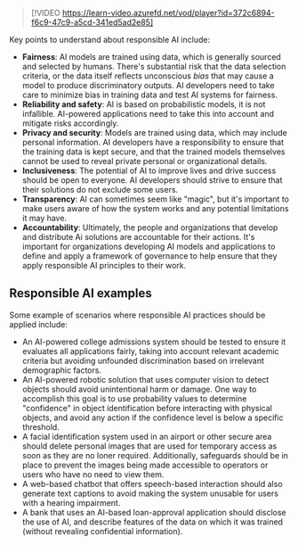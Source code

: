 >[!VIDEO https://learn-video.azurefd.net/vod/player?id=372c6894-f6c9-47c9-a5cd-341ed5ad2e85]

Key points to understand about responsible AI include:

- **Fairness**: AI models are trained using data, which is generally sourced and selected by humans. There's substantial risk that the data selection criteria, or the data itself reflects unconscious *bias* that may cause a model to produce discriminatory outputs. AI developers need to take care to minimize bias in training data and test AI systems for fairness.
- **Reliability and safety**: AI is based on probabilistic models, it is not infallible. AI-powered applications need to take this into account and mitigate risks accordingly.
- **Privacy and security**: Models are trained using data, which may include personal information. AI developers have a responsibility to ensure that the training data is kept secure, and that the trained models themselves cannot be used to reveal private personal or organizational details.
- **Inclusiveness**: The potential of AI to improve lives and drive success should be open to everyone. AI developers should strive to ensure that their solutions do not exclude some users.
- **Transparency**: AI can sometimes seem like "magic", but it's important to make users aware of how the system works and any potential limitations it may have.
- **Accountability**: Ultimately, the people and organizations that develop and distribute Ai solutions are accountable for their actions. It's important for organizations developing AI models and applications to define and apply a framework of governance to help ensure that they apply responsible AI principles to their work.

## Responsible AI examples

Some example of scenarios where responsible AI practices should be applied include:

- An AI-powered college admissions system should be tested to ensure it evaluates all applications fairly, taking into account relevant academic criteria but avoiding unfounded discrimination based on irrelevant demographic factors.
- An AI-powered robotic solution that uses computer vision to detect objects should avoid unintentional harm or damage. One way to accomplish this goal is to use probability values to determine "confidence" in object identification before interacting with physical objects, and avoid any action if the confidence level is below a specific threshold.
- A facial identification system used in an airport or other secure area should delete personal images that are used for temporary access as soon as they are no loner required. Additionally, safeguards should be in place to prevent the images being made accessible to operators or users who have no need to view them.
- A web-based chatbot that offers speech-based interaction should also generate text captions to avoid making the system unusable for users with a hearing impairment.
- A bank that uses an AI-based loan-approval application should disclose the use of AI, and describe features of the data on which it was trained (without revealing confidential information).
